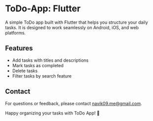 # ToDo-App: Flutter

A simple ToDo app built with Flutter that helps you structure your daily tasks. It is designed to work seamlessly on Android, iOS, and web platforms.

## Features

- Add tasks with titles and descriptions
- Mark tasks as completed
- Delete tasks
- Filter tasks by search feature

## Contact

For questions or feedback, please contact navik09.me@gmail.com.

Happy organizing your tasks with ToDo App! 🚀


